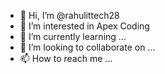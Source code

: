 - 👋 Hi, I’m @rahulittech28
- 👀 I’m interested in Apex Coding
- 🌱 I’m currently learning ...
- 💞️ I’m looking to collaborate on ...
- 📫 How to reach me ...

<!---
rahulittech28/rahulittech28 is a ✨ special ✨ repository because its `README.md` (this file) appears on your GitHub profile.
You can click the Preview link to take a look at your changes.
--->
